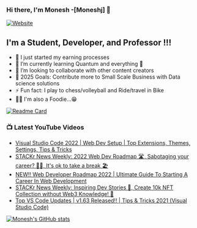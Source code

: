 ### Hi there, I'm Monesh -[Moneshj] 👋

[![Website](https://img.shields.io/website?label=moneshj.github.io&style=for-the-badge&url=https%3A%2F%2Fmoneshj.github.io)](https://moneshj.github.io/)
## I'm a Student, Developer, and Professor !!!

- 🔭 I just started my earning processes
- 🌱 I’m currently learning Quantum and everything 🤣
- 👯 I’m looking to collaborate with other content creators
- 🥅 2025 Goals: Contribute more to Small Scale Business with Data science solutions
- ⚡ Fun fact: I play to chess/volleyball and Ride/travel in Bike 
- 🍗🧆 I'm also a Foodie...😁

[![Readme Card](https://github-readme-stats.vercel.app/api/pin/?username=moneshj&repo=Quantum_world)](https://github.com/moneshj/moneshj)


### 📺 Latest YouTube Videos

<!-- YOUTUBE:START -->
- [Visual Studio Code 2022 | Web Dev Setup | Top Extensions, Themes, Settings, Tips &amp; Tricks](https://www.youtube.com/watch?v=fJEbVCrEMSE)
- [STACKr News Weekly: 2022 Web Dev Roadmap 🛣, Sabotaging your career? 🐱‍👤, It&#39;s ok to take a break 🏖](https://www.youtube.com/watch?v=zrEKyscb15A)
- [NEW!! Web Developer Roadmap 2022 | Ultimate Guide To Starting A Career In Web Development](https://www.youtube.com/watch?v=7uJGjbkp0-U)
- [STACKr News Weekly: Inspiring Dev Stories 🚀, Create 10k NFT Collection without Web3 Knowledge! 🤯](https://www.youtube.com/watch?v=z2vpcQjpqno)
- [Top VS Code Updates | v1.63 Released!! | Tips &amp; Tricks 2021 &lpar;Visual Studio Code&rpar;](https://www.youtube.com/watch?v=q4F9OSon2n0)
<!-- YOUTUBE:END -->


[![Monesh's GitHub stats](https://github-readme-stats.vercel.app/api?username=moneshj&show_icons=true&theme=radical)](https://github.com/moneshj/moneshj)
